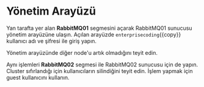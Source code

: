 # Yönetim Arayüzü

Yan tarafta yer alan **RabbitMQ01** segmesini açarak RabbitMQ01 sunucusu yönetim arayüzüne ulaşın.
Açılan arayüzde `enterprisecoding`{{copy}} kullanıcı adı ve şifresi ile giriş yapın.

Yönetim arayüzünde diğer node'u artık olmadığını teyit edin.

Aynı işlemleri **RabbitMQ02** segmesi ile RabbitMQ02 sunucusu için de yapın. Cluster sıfırlandığı için kullanıcıların silindiğini teyit edin. İşlem yapmak için guest kullanıcını kullanın.
